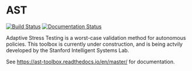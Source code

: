 # AST
[![Build Status](https://travis-ci.org/sisl/AdaptiveStressTestingToolbox.svg?branch=master)](https://travis-ci.org/sisl/AdaptiveStressTestingToolbox)
[![Documentation Status](https://readthedocs.org/projects/ast-toolbox/badge/?version=master)](https://ast-toolbox.readthedocs.io/en/master/?badge=master)


Adaptive Stress Testing is a worst-case validation method for autonomous policies. This toolbox is currently under construction, and is being actvily developed by the Stanford Intelligent Systems Lab.

See https://ast-toolbox.readthedocs.io/en/master/ for documentation.

